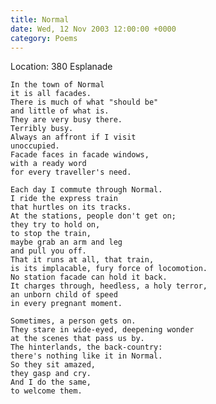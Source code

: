 ```yaml
---
title: Normal
date: Wed, 12 Nov 2003 12:00:00 +0000
category: Poems
---
```


Location: 380 Esplanade

    In the town of Normal  
    it is all facades.  
    There is much of what "should be"  
    and little of what is.  
    They are very busy there.  
    Terribly busy.  
    Always an affront if I visit  
    unoccupied.  
    Facade faces in facade windows,  
    with a ready word  
    for every traveller's need.

    Each day I commute through Normal.  
    I ride the express train  
    that hurtles on its tracks.  
    At the stations, people don't get on;  
    they try to hold on,  
    to stop the train,  
    maybe grab an arm and leg  
    and pull you off.  
    That it runs at all, that train,  
    is its implacable, fury force of locomotion.  
    No station facade can hold it back.  
    It charges through, heedless, a holy terror,  
    an unborn child of speed  
    in every pregnant moment.

    Sometimes, a person gets on.  
    They stare in wide-eyed, deepening wonder  
    at the scenes that pass us by.  
    The hinterlands, the back-country:  
    there's nothing like it in Normal.  
    So they sit amazed,  
    they gasp and cry.  
    And I do the same,  
    to welcome them.


